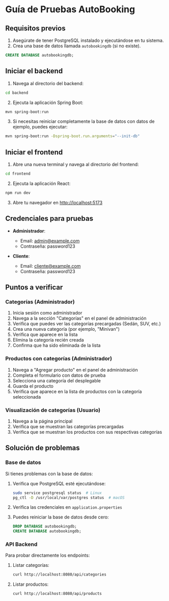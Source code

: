 # Guía de Pruebas AutoBooking

## Requisitos previos

1. Asegúrate de tener PostgreSQL instalado y ejecutándose en tu sistema.
2. Crea una base de datos llamada `autobookingdb` (si no existe).

```sql
CREATE DATABASE autobookingdb;
```

## Iniciar el backend

1. Navega al directorio del backend:

```bash
cd backend
```

2. Ejecuta la aplicación Spring Boot:

```bash
mvn spring-boot:run
```

3. Si necesitas reiniciar completamente la base de datos con datos de ejemplo, puedes ejecutar:

```bash
mvn spring-boot:run -Dspring-boot.run.arguments="--init-db"
```

## Iniciar el frontend

1. Abre una nueva terminal y navega al directorio del frontend:

```bash
cd frontend
```

2. Ejecuta la aplicación React:

```bash
npm run dev
```

3. Abre tu navegador en [http://localhost:5173](http://localhost:5173)

## Credenciales para pruebas

- **Administrador**:
  - Email: admin@example.com
  - Contraseña: password123

- **Cliente**:
  - Email: cliente@example.com
  - Contraseña: password123

## Puntos a verificar

### Categorías (Administrador)

1. Inicia sesión como administrador
2. Navega a la sección "Categorías" en el panel de administración
3. Verifica que puedes ver las categorías precargadas (Sedán, SUV, etc.)
4. Crea una nueva categoría (por ejemplo, "Minivan")
5. Verifica que aparece en la lista
6. Elimina la categoría recién creada
7. Confirma que ha sido eliminada de la lista

### Productos con categorías (Administrador)

1. Navega a "Agregar producto" en el panel de administración
2. Completa el formulario con datos de prueba
3. Selecciona una categoría del desplegable
4. Guarda el producto
5. Verifica que aparece en la lista de productos con la categoría seleccionada

### Visualización de categorías (Usuario)

1. Navega a la página principal
2. Verifica que se muestran las categorías precargadas
3. Verifica que se muestran los productos con sus respectivas categorías

## Solución de problemas

### Base de datos

Si tienes problemas con la base de datos:

1. Verifica que PostgreSQL esté ejecutándose:
   ```bash
   sudo service postgresql status  # Linux
   pg_ctl -D /usr/local/var/postgres status  # macOS
   ```

2. Verifica las credenciales en `application.properties`

3. Puedes reiniciar la base de datos desde cero:
   ```sql
   DROP DATABASE autobookingdb;
   CREATE DATABASE autobookingdb;
   ```

### API Backend

Para probar directamente los endpoints:

1. Listar categorías:
   ```bash
   curl http://localhost:8080/api/categories
   ```

2. Listar productos:
   ```bash
   curl http://localhost:8080/api/products
   ``` 